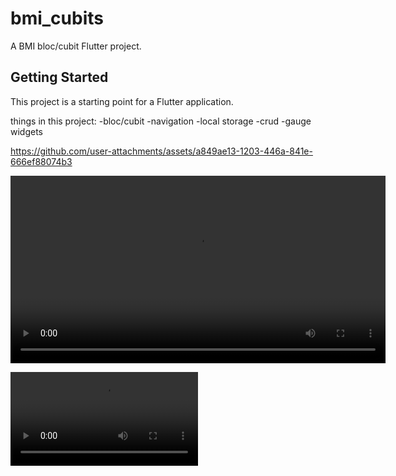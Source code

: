 # bmi_cubits

A BMI bloc/cubit Flutter project.

## Getting Started

This project is a starting point for a Flutter application.

things in this project:
-bloc/cubit
-navigation
-local storage
-crud
-gauge widgets

https://github.com/user-attachments/assets/a849ae13-1203-446a-841e-666ef88074b3

<video src="assets/videos/sample_app.mp4" controls width="600"></video>

![Demo GIF](assets/videos/sample_app.mp4)
